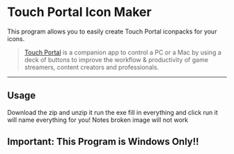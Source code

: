 # Touch Portal Icon Maker

This program allows you to easily create Touch Portal iconpacks for your icons.

>[Touch Portal](https://Touch-Portal.com/) is a companion app to control a PC or a Mac by using a deck of buttons to improve the workflow & productivity of game streamers, content creators and professionals.
***
## Usage
Download the zip and unzip it
run the exe
fill in everything
and click run it will name everything for you!
Notes broken image will not work
## Important: This Program is Windows Only!!
